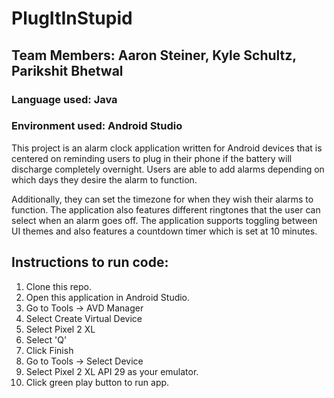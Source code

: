 # PlugItInStupid
## Team Members: Aaron Steiner, Kyle Schultz, Parikshit Bhetwal
### Language used: Java 
### Environment used: Android Studio 

This project is an alarm clock application written for Android devices that is centered
on reminding users to plug in their phone if the battery will discharge completely overnight. 
Users are able to add alarms depending on which days they desire the alarm to function. 

Additionally, they can set the timezone for when they wish their alarms to function. 
The application also features different ringtones that the user can select when an alarm goes off. 
The application supports toggling between UI themes and also features a countdown timer which is set at 10 minutes. 

## Instructions to run code:
1) Clone this repo. 
2) Open this application in Android Studio. 
3) Go to Tools -> AVD Manager
4) Select Create Virtual Device
6) Select Pixel 2 XL
7) Select 'Q'
8) Click Finish
9) Go to Tools -> Select Device
10) Select Pixel 2 XL API 29 as your emulator. 
11) Click green play button to run app. 
